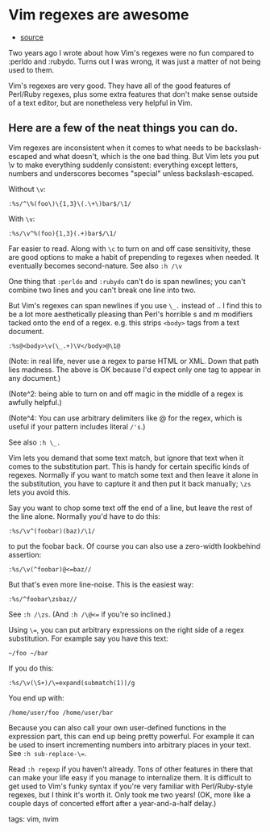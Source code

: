 # Vim regexes are awesome
* [source](http://briancarper.net/blog/448.html)

Two years ago I wrote about how Vim's regexes were no fun compared to :perldo
and :rubydo. Turns out I was wrong, it was just a matter of not being used to
them.

Vim's regexes are very good. They have all of the good features of Perl/Ruby
regexes, plus some extra features that don't make sense outside of a text
editor, but are nonetheless very helpful in Vim.

## Here are a few of the neat things you can do.

Vim regexes are inconsistent when it comes to what needs to be
backslash-escaped and what doesn't, which is the one bad thing. But Vim lets
you put \v to make everything suddenly consistent: everything except letters,
numbers and underscores becomes "special" unless backslash-escaped.

Without `\v`:

``` vim
:%s/^\%(foo\)\{1,3}\(.\+\)bar$/\1/
```

With `\v`:

``` vim
:%s/\v^%(foo){1,3}(.+)bar$/\1/
```

Far easier to read. Along with `\c` to turn on and off case sensitivity, these
are good options to make a habit of prepending to regexes when needed. It
eventually becomes second-nature. See also `:h /\v`

One thing that `:perldo` and `:rubydo` can't do is span newlines; you can't combine
two lines and you can't break one line into two.

But Vim's regexes can span newlines if you use `\_.` instead of .. I find this to
be a lot more aesthetically pleasing than Perl's horrible s and m modifiers
tacked onto the end of a regex. e.g. this strips `<body>` tags from a text
document.

``` vim
:%s@<body>\v(\_.+)\V</body>@\1@
```

(Note: in real life, never use a regex to parse HTML or XML. Down that path
lies madness. The above is OK because I'd expect only one <body> tag to appear
in any document.)

(Note^2: being able to turn on and off magic in the middle of a regex is
awfully helpful.)

(Note^4: You can use arbitrary delimiters like @ for the regex, which is useful
if your pattern includes literal `/'s`.)

See also `:h \_.`

Vim lets you demand that some text match, but ignore that text when it comes to
the substitution part. This is handy for certain specific kinds of regexes.
Normally if you want to match some text and then leave it alone in the
substitution, you have to capture it and then put it back manually; `\zs` lets
you avoid this.

Say you want to chop some text off the end of a line, but leave the rest of the
line alone. Normally you'd have to do this:

``` vim
:%s/\v^(foobar)(baz)/\1/
```

to put the foobar back. Of course you can also use a zero-width lookbehind assertion:

``` vim
:%s/\v(^foobar)@<=baz//
```

But that's even more line-noise. This is the easiest way:

``` vim
:%s/^foobar\zsbaz//
```

See `:h /\zs`. (And `:h /\@<=` if you're so inclined.)

Using `\=`, you can put arbitrary expressions on the right side of a regex
substitution. For example say you have this text:

``` vim
~/foo ~/bar
```

If you do this:

``` vim
:%s/\v(\S+)/\=expand(submatch(1))/g
```

You end up with:

``` vim
/home/user/foo /home/user/bar
```

Because you can also call your own user-defined functions in the expression
part, this can end up being pretty powerful. For example it can be used to
insert incrementing numbers into arbitrary places in your text. See `:h
sub-replace-\=`.

Read `:h regexp` if you haven't already. Tons of other features in there that
can make your life easy if you manage to internalize them. It is difficult to
get used to Vim's funky syntax if you're very familiar with Perl/Ruby-style
regexes, but I think it's worth it. Only took me two years! (OK, more like a
couple days of concerted effort after a year-and-a-half delay.)

tags: vim, nvim
